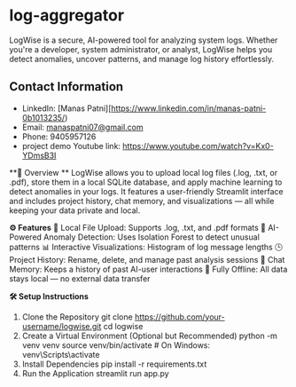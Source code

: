 # log-aggregator
LogWise is a secure, AI-powered tool for analyzing system logs. Whether you're a developer, system administrator, or analyst, LogWise helps you detect anomalies, uncover patterns, and manage log history effortlessly.

## Contact Information
- LinkedIn: [Manas Patni][https://www.linkedin.com/in/manas-patni-0b1013235/)
- Email: manaspatni07@gmail.com 
- Phone: 9405957126
- project demo Youtube link: https://www.youtube.com/watch?v=Kx0-YDmsB3I

**📌 Overview **
LogWise allows you to upload local log files (.log, .txt, or .pdf), store them in a local SQLite database, and apply machine learning to detect anomalies in your logs. It features a user-friendly Streamlit interface and includes project history, chat memory, and visualizations — all while keeping your data private and local.

**⚙️ Features**
📂 Local File Upload: Supports .log, .txt, and .pdf formats
🧠 AI-Powered Anomaly Detection: Uses Isolation Forest to detect unusual patterns
📊 Interactive Visualizations: Histogram of log message lengths
🕒 Project History: Rename, delete, and manage past analysis sessions
💬 Chat Memory: Keeps a history of past AI-user interactions
🔐 Fully Offline: All data stays local — no external data transfer

**🛠️ Setup Instructions**
1. Clone the Repository
  git clone https://github.com/your-username/logwise.git
  cd logwise
2. Create a Virtual Environment (Optional but Recommended)
   python -m venv venv
   source venv/bin/activate     # On Windows: venv\Scripts\activate
3. Install Dependencies
   pip install -r requirements.txt
4. Run the Application
   streamlit run app.py


